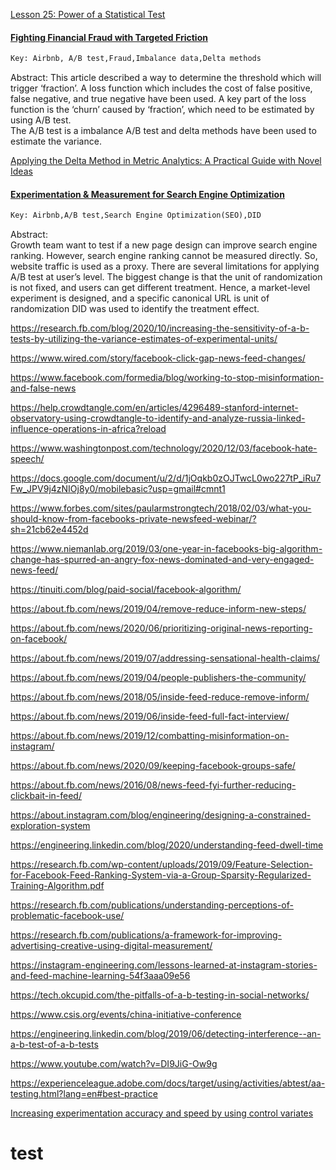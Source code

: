 [Lesson 25: Power of a Statistical Test](https://online.stat.psu.edu/stat415/lesson/25)

#### [Fighting Financial Fraud with Targeted Friction](https://medium.com/airbnb-engineering/fighting-financial-fraud-with-targeted-friction-82d950d8900e)   


````diff
Key: Airbnb, A/B test,Fraud,Imbalance data,Delta methods 
````
Abstract:
This article described a way to determine the threshold which will trigger ‘fraction’. A loss function which includes the cost of false positive, false negative, and true negative have been used. A key part of the loss function is the ‘churn’ caused by ‘fraction’, which need to be estimated by using A/B test.     
The A/B test is a imbalance A/B test and delta methods have been used to estimate the variance. 


[Applying the Delta Method in Metric Analytics:
A Practical Guide with Novel Ideas
](https://arxiv.org/pdf/1803.06336.pdf)  

#### [Experimentation & Measurement for Search Engine Optimization](https://medium.com/airbnb-engineering/experimentation-measurement-for-search-engine-optimization-b64136629760)
````diff
Key: Airbnb,A/B test,Search Engine Optimization(SEO),DID
````
Abstract:  
Growth team want to test if a new page design can improve search engine ranking. However, search engine ranking cannot be measured directly. So, website traffic is used as a proxy.
There are several limitations for applying A/B test at user’s level. The biggest change is that the unit of randomization is not fixed, and users can get different treatment. Hence, a market-level experiment is designed, and a specific canonical URL is unit of randomization 
DID was used to identify the treatment effect. 


https://research.fb.com/blog/2020/10/increasing-the-sensitivity-of-a-b-tests-by-utilizing-the-variance-estimates-of-experimental-units/

https://www.wired.com/story/facebook-click-gap-news-feed-changes/

https://www.facebook.com/formedia/blog/working-to-stop-misinformation-and-false-news

https://help.crowdtangle.com/en/articles/4296489-stanford-internet-observatory-using-crowdtangle-to-identify-and-analyze-russia-linked-influence-operations-in-africa?reload

https://www.washingtonpost.com/technology/2020/12/03/facebook-hate-speech/

https://docs.google.com/document/u/2/d/1jOqkb0zOJTwcL0wo227tP_iRu7Fw_JPV9j4zNIOj8y0/mobilebasic?usp=gmail#cmnt1

https://www.forbes.com/sites/paularmstrongtech/2018/02/03/what-you-should-know-from-facebooks-private-newsfeed-webinar/?sh=21cb62e4452d

https://www.niemanlab.org/2019/03/one-year-in-facebooks-big-algorithm-change-has-spurred-an-angry-fox-news-dominated-and-very-engaged-news-feed/

https://tinuiti.com/blog/paid-social/facebook-algorithm/

https://about.fb.com/news/2019/04/remove-reduce-inform-new-steps/

https://about.fb.com/news/2020/06/prioritizing-original-news-reporting-on-facebook/

https://about.fb.com/news/2019/07/addressing-sensational-health-claims/

https://about.fb.com/news/2019/04/people-publishers-the-community/

https://about.fb.com/news/2018/05/inside-feed-reduce-remove-inform/

https://about.fb.com/news/2019/06/inside-feed-full-fact-interview/

https://about.fb.com/news/2019/12/combatting-misinformation-on-instagram/

https://about.fb.com/news/2020/09/keeping-facebook-groups-safe/

https://about.fb.com/news/2016/08/news-feed-fyi-further-reducing-clickbait-in-feed/

https://about.instagram.com/blog/engineering/designing-a-constrained-exploration-system

https://engineering.linkedin.com/blog/2020/understanding-feed-dwell-time

https://research.fb.com/wp-content/uploads/2019/09/Feature-Selection-for-Facebook-Feed-Ranking-System-via-a-Group-Sparsity-Regularized-Training-Algorithm.pdf

https://research.fb.com/publications/understanding-perceptions-of-problematic-facebook-use/

https://research.fb.com/publications/a-framework-for-improving-advertising-creative-using-digital-measurement/

https://instagram-engineering.com/lessons-learned-at-instagram-stories-and-feed-machine-learning-54f3aaa09e56

https://tech.okcupid.com/the-pitfalls-of-a-b-testing-in-social-networks/

https://www.csis.org/events/china-initiative-conference

https://engineering.linkedin.com/blog/2019/06/detecting-interference--an-a-b-test-of-a-b-tests

https://www.youtube.com/watch?v=DI9JiG-Ow9g

https://experienceleague.adobe.com/docs/target/using/activities/abtest/aa-testing.html?lang=en#best-practice

[Increasing experimentation accuracy and speed by using control variates](https://codeascraft.com/2021/06/02/increasing-experimentation-accuracy-and-speed-by-using-control-variates/)

# test